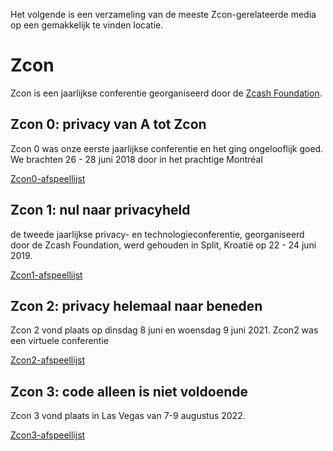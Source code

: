 Het volgende is een verzameling van de meeste Zcon-gerelateerde media op een gemakkelijk te vinden locatie.

# Zcon
Zcon is een jaarlijkse conferentie georganiseerd door de [Zcash Foundation](https://zfnd.org/).

## Zcon 0: privacy van A tot Zcon

Zcon 0 was onze eerste jaarlijkse conferentie en het ging ongelooflijk goed. We brachten 26 - 28 juni 2018 door in het prachtige Montréal

[Zcon0-afspeellijst](https://www.youtube.com/playlist?list=PL40dyJ0UYTLK507afWUMgzUYeh-i4qQWS)


## Zcon 1: nul naar privacyheld

de tweede jaarlijkse privacy- en technologieconferentie, georganiseerd door de Zcash Foundation, werd gehouden in Split, Kroatië op 22 - 24 juni 2019.

[Zcon1-afspeellijst](https://www.youtube.com/playlist?list=PL40dyJ0UYTLLjPZaKjdhMoCNanb77_Ztj)

## Zcon 2: privacy helemaal naar beneden

Zcon 2 vond plaats op dinsdag 8 juni en woensdag 9 juni 2021. Zcon2 was een virtuele conferentie

[Zcon2-afspeellijst](https://www.youtube.com/playlist?list=PL40dyJ0UYTLLa68H9ibpiSZqeevqKizg4)

## Zcon 3: code alleen is niet voldoende

Zcon 3 vond plaats in Las Vegas van 7-9 augustus 2022.

[Zcon3-afspeellijst](https://www.youtube.com/playlist?list=PL40dyJ0UYTLJm-Cl7ez3UXp8R4IuUNDfb)


